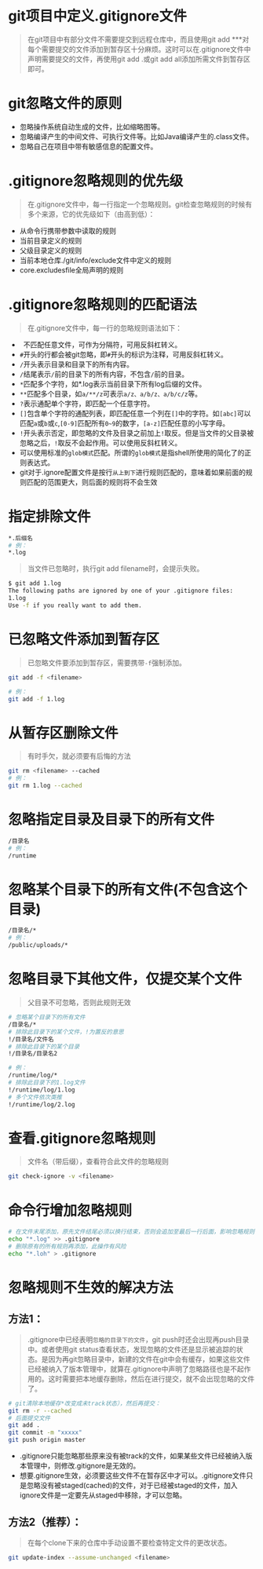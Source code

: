 # git项目中定义.gitignore文件
> 在git项目中有部分文件不需要提交到远程仓库中，而且使用git add ***对每个需要提交的文件添加到暂存区十分麻烦。这时可以在.gitignore文件中声明需要提交的文件，再使用git add .或git add all添加所需文件到暂存区即可。
# git忽略文件的原则
* 忽略操作系统自动生成的文件，比如缩略图等。
* 忽略编译产生的中间文件、可执行文件等。比如Java编译产生的.class文件。
* 忽略自己在项目中带有敏感信息的配置文件。
# .gitignore忽略规则的优先级
> 在.gitignore文件中，每一行指定一个忽略规则。git检查忽略规则的时候有多个来源，它的优先级如下（由高到低）：
* 从命令行携带参数中读取的规则
* 当前目录定义的规则
* 父级目录定义的规则
* 当前本地仓库./git/info/exclude文件中定义的规则
* core.excludesfile全局声明的规则
# .gitignore忽略规则的匹配语法
> 在.gitignore文件中，每一行的忽略规则语法如下：
* ` `不匹配任意文件，可作为分隔符，可用反斜杠转义。
* `#`开头的行都会被git忽略，即`#`开头的标识为注释，可用反斜杠转义。
* `/`开头表示目录和目录下的所有内容。
* `/`结尾表示`/`前的目录下的所有内容，不包含`/`前的目录。
* `*`匹配多个字符，如*.log表示当前目录下所有log后缀的文件。
* `**`匹配多个目录，如`a/**/z`可表示`a/z、a/b/z、a/b/c/z`等。
* `?`表示通配单个字符，即匹配一个任意字符。
* `[]`包含单个字符的通配列表，即匹配任意一个列在`[]`中的字符。如`[abc]`可以匹配`a`或`b`或`c`,`[0-9]`匹配所有`0~9`的数字，`[a-z]`匹配任意的小写字母。
* `!`开头表示否定，即忽略的文件及目录之前加上`!`取反。但是当文件的父目录被忽略之后，`!`取反不会起作用。可以使用反斜杠转义。
* 可以使用标准的`glob模式`匹配。所谓的`glob模式`是指shell所使用的简化了的正则表达式。
* git对于.ignore配置文件是按行`从上到下`进行规则匹配的，意味着如果前面的规则匹配的范围更大，则后面的规则将不会生效
# 指定排除文件
```sh
*.后缀名
# 例：
*.log
```
> 当文件已忽略时，执行git add filename时，会提示失败。
```sh
$ git add 1.log
The following paths are ignored by one of your .gitignore files:
1.log
Use -f if you really want to add them.
```
# 已忽略文件添加到暂存区
> 已忽略文件要添加到暂存区，需要携带`-f`强制添加。
```sh
git add -f <filename>

# 例：
git add -f 1.log
```
# 从暂存区删除文件
> 有时手欠，就必须要有后悔的方法
```sh
git rm <filename> --cached
# 例：
git rm 1.log --cached
```
# 忽略指定目录及目录下的所有文件
```sh
/目录名
# 例：
/runtime
```
# 忽略某个目录下的所有文件(不包含这个目录)
```sh
/目录名/*
# 例：
/public/uploads/*
```
# 忽略目录下其他文件，仅提交某个文件
> 父目录不可忽略，否则此规则无效
```sh
# 忽略某个目录下的所有文件
/目录名/*
# 排除此目录下的某个文件，!为置反的意思
!/目录名/文件名
# 排除此目录下的某个目录
!/目录名/目录名2

# 例：
/runtime/log/*
# 排除此目录下的1.log文件
!/runtime/log/1.log
# 多个文件依次类推
!/runtime/log/2.log
```
# 查看.gitignore忽略规则
> <filename>文件名（带后缀），查看符合此文件的忽略规则
```sh
git check-ignore -v <filename>
```
# 命令行增加忽略规则
```sh
# 在文件末尾添加，原先文件结尾必须以换行结束，否则会追加至最后一行后面，影响忽略规则
echo "*.log" >> .gitignore
# 删除原有的所有规则再添加，此操作有风险
echo "*.loh" > .gitignore
```
# 忽略规则不生效的解决方法
## 方法1：
> .gitignore中已经表明`忽略的目录下的文件`，git push时还会出现再push目录中。或者使用git status查看状态，发现忽略的文件还是显示被追踪的状态。是因为再git忽略目录中，新建的文件在git中会有缓存，如果这些文件已经被纳入了版本管理中，就算在.gitignore中声明了忽略路径也是不起作用的。这时需要把本地缓存删除，然后在进行提交，就不会出现忽略的文件了。
```sh
# git清除本地缓存*改变成未track状态），然后再提交：
git rm -r --cached
# 后面提交文件
git add .
git commit -m "xxxxx"
git push origin master
```
* .gitignore只能忽略那些原来没有被track的文件，如果某些文件已经被纳入版本管理中，则修改.gitignore是无效的。
* 想要.gitignore生效，必须要这些文件不在暂存区中才可以。.gitignore文件只是忽略没有被staged(cached)的文件，对于已经被staged的文件，加入ignore文件是一定要先从staged中移除，才可以忽略。
## 方法2（推荐）：
> 在每个clone下来的仓库中手动设置不要检查特定文件的更改状态。
```sh
git update-index --assume-unchanged <filename>
```